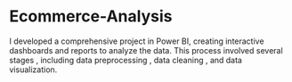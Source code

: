 # Ecommerce-Analysis
 I developed a comprehensive project in Power BI, creating interactive dashboards and reports to analyze the data. This process involved several stages , including data preprocessing , data cleaning , and data visualization.
